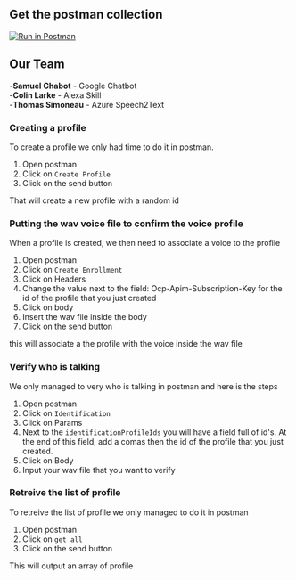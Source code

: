 ## Get the postman collection
[![Run in Postman](https://run.pstmn.io/button.svg)](https://app.getpostman.com/run-collection/97fd00e60a22090de720)
## Our Team
-**Samuel Chabot** - Google Chatbot  
-**Colin Larke** - Alexa Skill  
-**Thomas Simoneau** - Azure Speech2Text

### Creating a profile
To create a profile we only had time to do it in postman.
1. Open postman
2. Click on `Create Profile`
3. Click on the send button

That will create a new profile with a random id	
### Putting the wav voice file to confirm the voice profile
When a profile is created, we then need to associate a voice to the profile
1. Open postman
2. Click on `Create Enrollment`
3. Click on Headers
4. Change the value next to the field: Ocp-Apim-Subscription-Key for the id of the profile that you just created
5. Click on body 
6. Insert the wav file inside the body
7. Click on the send button

this will associate a the profile with the voice inside the wav file
### Verify who is talking
We only managed to very who is talking in postman and here is the steps
1. Open postman
2. Click on `Identification`
3. Click on Params
4.  Next to the ``identificationProfileIds`` you will have a field full of id's. At the end of this field, add a comas then the id of the profile that you just created.
5. Click on Body
6. Input your wav file that you want to verify


### Retreive the list of profile
To retreive the list of profile we only managed to do it in postman
1. Open postman
2. Click on `get all` 
3. Click on the send button

This will output an array of profile

